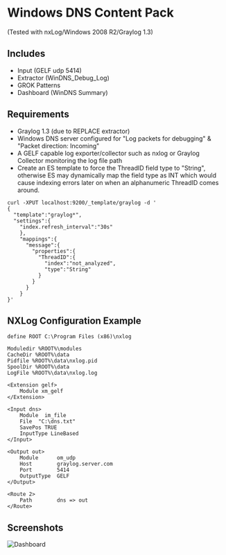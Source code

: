 # Windows DNS Content Pack

(Tested with nxLog/Windows 2008 R2/Graylog 1.3)

## Includes

* Input (GELF udp 5414)
* Extractor (WinDNS_Debug_Log)
* GROK Patterns
* Dashboard (WinDNS Summary)

## Requirements
* Graylog 1.3  (due to REPLACE extractor)
* Windows DNS server configured for "Log packets for debugging" & "Packet direction: Incoming"
* A GELF capable log exporter/collector such as nxlog or Graylog Collector monitoring the log file path
* Create an ES template to force the ThreadID field type to "String", otherwise ES may dynamically map the field type as INT which would cause indexing errors later on when an alphanumeric ThreadID comes around.

```
curl -XPUT localhost:9200/_template/graylog -d '
{
  "template":"graylog*",
  "settings":{
    "index.refresh_interval":"30s"
    },
    "mappings":{
      "message":{
        "properties":{
          "ThreadID":{
            "index":"not_analyzed",
            "type":"String"
          }
        }
      }
    }
}'
```

## NXLog Configuration Example
```
define ROOT C:\Program Files (x86)\nxlog

Moduledir %ROOT%\modules
CacheDir %ROOT%\data
Pidfile %ROOT%\data\nxlog.pid
SpoolDir %ROOT%\data
LogFile %ROOT%\data\nxlog.log

<Extension gelf>
    Module xm_gelf
</Extension>

<Input dns>
    Module  im_file
    File  "C:\dns.txt"
    SavePos TRUE
    InputType LineBased
</Input>

<Output out> 
    Module      om_udp
    Host        graylog.server.com
    Port        5414
    OutputType  GELF
</Output>

<Route 2>
    Path        dns => out
</Route>
```

## Screenshots

![Dashboard](http://i0.wp.com/www.ohjeah.net/wp-content/uploads/2015/09/windows_dns_logs.png)
